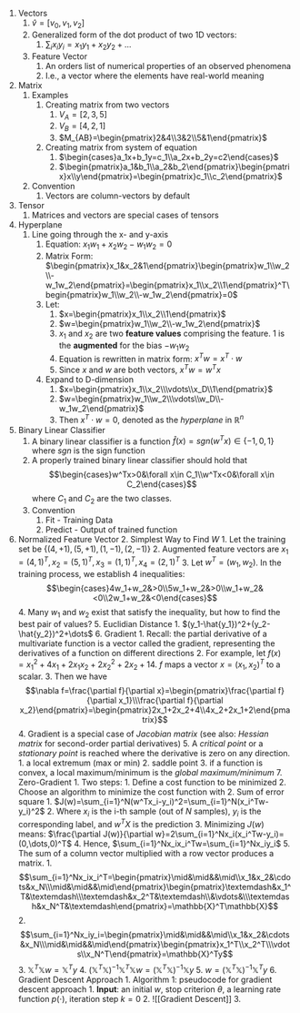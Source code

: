 1. Vectors
	1. $\hat{v}=[v_0,v_1,v_2]$
	2. Generalized form of the dot product of two 1D vectors:
		1. $\sum_ix_iy_i=x_1y_1+x_2y_2+\dots$
	3. Feature Vector
		1. An orders list of numerical properties of an observed phenomena
		2. I.e., a vector where the elements have real-world meaning
2. Matrix
	1. Examples
		1. Creating matrix from two vectors
			1. $V_A=[2,3,5]$
			2. $V_B=[4,2,1]$
			3. $M_{AB}=\begin{pmatrix}2&4\\3&2\\5&1\end{pmatrix}$
		2. Creating matrix from system of equation
			  1. $\begin{cases}a_1x+b_1y=c_1\\a_2x+b_2y=c2\end{cases}$
			  2. $\begin{pmatrix}a_1&b_1\\a_2&b_2\end{pmatrix}\begin{pmatrix}x\\y\end{pmatrix}=\begin{pmatrix}c_1\\c_2\end{pmatrix}$
	2. Convention
		1. Vectors are column-vectors by default
3. Tensor
	1. Matrices and vectors are special cases of tensors
4. Hyperplane
	1. Line going through the x- and y-axis
		1. Equation: $x_1w_1+x_2w_2-w_1w_2=0$
		2. Matrix Form: $\begin{pmatrix}x_1&x_2&1\end{pmatrix}\begin{pmatrix}w_1\\w_2\\-w_1w_2\end{pmatrix}=\begin{pmatrix}x_1\\x_2\\1\end{pmatrix}^T\begin{pmatrix}w_1\\w_2\\-w_1w_2\end{pmatrix}=0$
		3. Let: 
			1. $x=\begin{pmatrix}x_1\\x_2\\1\end{pmatrix}$
			2. $w=\begin{pmatrix}w_1\\w_2\\-w_1w_2\end{pmatrix}$
			3. $x_1$ and $x_2$ are two **feature values** comprising the feature. 1 is the **augmented** for the bias $-w_1w_2$
			4. Equation is rewritten in matrix form: $x^Tw=x^T\cdot w$
			5. Since $x$ and $w$ are both vectors, $x^Tw=w^Tx$
		6. Expand to D-dimension
			1. $x=\begin{pmatrix}x_1\\x_2\\\vdots\\x_D\\1\end{pmatrix}$
			2. $w=\begin{pmatrix}w_1\\w_2\\\vdots\\w_D\\-w_1w_2\end{pmatrix}$
			3. Then $x^T\cdot w=0$, denoted as the *hyperplane* in $\mathbb{R}^n$
5. Binary Linear Classifier
	1. A binary linear classifier is a function $\hat{f}(x)=sgn(w^Tx)\in\{-1,0,1\}$ where $sgn$ is the sign function
	2. A properly trained binary linear classifier should hold that $$\begin{cases}w^Tx>0&\forall x\in C_1\\w^Tx<0&\forall x\in C_2\end{cases}$$ where $C_1$ and $C_2$ are the two classes.
	3. Convention
		1. Fit - Training Data
		2. Predict - Output of trained function
6. Normalized Feature Vector
	2. Simplest Way to Find $W$
		1. Let the training set be $\{(4,+1),(5,+1),(1,-1),(2,-1)\}$
		2. Augmented feature vectors are $x_1=(4,1)^T,x_2=(5,1)^T,x_3=(1,1)^T,x_4=(2,1)^T$
		3. Let $w^T=(w_1,w_2)$. In the training process, we establish 4 inequalities: $$\begin{cases}4w_1+w_2&>0\\5w_1+w_2&>0\\w_1+w_2&<0\\2w_1+w_2&<0\end{cases}$$
		4. Many $w_1$ and $w_2$ exist that satisfy the inequality, but how to find the best pair of values?
		5. Euclidian Distance
			1. $(y_1-\hat{y_1})^2+(y_2-\hat{y_2})^2+\dots$
		6. Gradient
			1. Recall: the partial derivative of a multivariate function is a vector called the gradient, representing the derivatives of a function on different directions
			2. For example, let $f(x)=x_1^2+4x_1+2x_1x_2+2x_2^2+2x_2+14$. $f$ maps a vector $x=(x_1,x_2)^T$ to a scalar.
			3. Then we have $$\nabla f=\frac{\partial f}{\partial x}=\begin{pmatrix}\frac{\partial f}{\partial x_1}\\\frac{\partial f}{\partial x_2}\end{pmatrix}=\begin{pmatrix}2x_1+2x_2+4\\4x_2+2x_1+2\end{pmatrix}$$
			4. Gradient is a special case of *Jacobian matrix* (see also: *Hessian matrix* for second-order partial derivatives)
			5. A *critical point* or a *stationary point* is reached where the derivative is zero on any direction.
				1. a local extremum (max or min)
				2. saddle point
			3. if a function is convex, a local maximum/minimum is the *global maximum/minimum*
		7. Zero-Gradient
			1. Two steps:
				1. Define a cost function to be minimized
				2. Choose an algorithm to minimize the cost function with
			2. Sum of error square
				1. $J(w)=\sum_{i=1}^N(w^Tx_i-y_i)^2=\sum_{i=1}^N(x_i^Tw-y_i)^2$
				2. Where $x_i$ is the i-th sample (out of $N$ samples), $y_i$ is the corresponding label, and $w^TX$ is the prediction
			3. Minimizing $J(w)$ means: $\frac{\partial J(w)}{\partial w}=2\sum_{i=1}^Nx_i(x_i^Tw-y_i)=(0,\dots,0)^T$
			4. Hence, $\sum_{i=1}^Nx_ix_i^Tw=\sum_{i=1}^Nx_iy_i$
			5. The sum of a column vector multiplied with a row vector produces a matrix.
				1. $$\sum_{i=1}^Nx_ix_i^T=\begin{pmatrix}\mid&\mid&&\mid\\x_1&x_2&\cdots&x_N\\\mid&\mid&&\mid\end{pmatrix}\begin{pmatrix}\textemdash&x_1^T&\textemdash\\\textemdash&x_2^T&\textemdash\\&\vdots&\\\textemdash&x_N^T&\textemdash\end{pmatrix}=\mathbb{X}^T\mathbb{X}$$
				2. $$\sum_{i=1}^Nx_iy_i=\begin{pmatrix}\mid&\mid&&\mid\\x_1&x_2&\cdots&x_N\\\mid&\mid&&\mid\end{pmatrix}\begin{pmatrix}x_1^T\\x_2^T\\\vdots\\x_N^T\end{pmatrix}=\mathbb{X}^Ty$$
				3. $\mathbb{X}^T\mathbb{X}w=\mathbb{X}^Ty$
				4. $(\mathbb{X}^T\mathbb{X})^{-1}\mathbb{X}^T\mathbb{X}w=(\mathbb{X}^T\mathbb{X})^{-1}\mathbb{X}y$
				5. $w=(\mathbb{X}^T\mathbb{X})^{-1}\mathbb{X}^Ty$
		6. Gradient Descent Approach
			1. Algorithm 1: pseudocode for gradient descent approach
				1. **Input**: an initial $w$, stop criterion $\theta$, a learning rate function $p(\cdot)$, iteration step $k=0$
				2. ![[Gradient Descent]]
				3. 